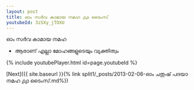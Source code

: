 ```yaml
---
layout: post
title: ഓം സർവ കാമായ നമഹ ൧൧ ടൈംസ്
youtubeId: 3zSXy_jTOXU
---
```

 
 
 ഓം സർവ കാമായ നമഹ 
 
 -  ആരാണ് എല്ലാ മോഹങ്ങളുടെയും വ്യക്തിത്വം 
 
  
 
  
 
 
 
 
 
 


{% include youtubePlayer.html id=page.youtubeId %}
 
[Next]({{ site.baseurl }}{% link  split1/_posts/2013-02-06-ഓം ചതുഷ് പദയാ നമഹ ൧൧ ടൈംസ്.md%})
 
